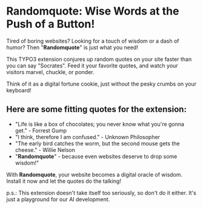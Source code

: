 # **Randomquote**: Wise Words at the Push of a Button!

Tired of boring websites? Looking for a touch of wisdom or a dash of humor? Then "**Randomquote**" is just what you need!

This TYPO3 extension conjures up random quotes on your site faster than you can say "Socrates".
Feed it your favorite quotes, and watch your visitors marvel, chuckle, or ponder.

Think of it as a digital fortune cookie, just without the pesky crumbs on your keyboard!

## Here are some fitting quotes for the extension:
- "Life is like a box of chocolates; you never know what you're gonna get." - Forrest Gump
- "I think, therefore I am confused." - Unknown Philosopher
- "The early bird catches the worm, but the second mouse gets the cheese." - Willie Nelson
- "**Randomquote**" - because even websites deserve to drop some wisdom!"

With **Randomquote**, your website becomes a digital oracle of wisdom. Install it now and let the quotes do the talking!

p.s.:
This extension doesn't take itself too seriously, so don't do it either.
It's just a playground for our AI development.